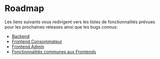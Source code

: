 # Roadmap

Les liens suivants vous redirigent vers les listes de fonctionnalités prévues pour les prochaines releases ainsi que les bugs connus:

* <a href="https://github.com/shopozor/backend/issues" target="_blank">Backend</a>
* <a href="https://github.com/shopozor/consumer-frontend/issues" target="_blank">Frontend Consommateur</a>
* <a href="https://github.com/shopozor/management-frontend/issues" target="_blank">Frontend Admin</a>
* <a href="https://github.com/shopozor/common-frontend/issues" target="_blank">Fonctionnalités communes aux Frontends</a>